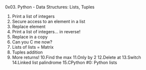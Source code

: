 0x03. Python - Data Structures: Lists, Tuples
1. Print a list of integers
2. Secure access to an element in a list
3. Replace element
4. Print a list of integers... in reverse!
5. Replace in a copy
6. Can you C me now?
7. Lists of lists = Matrix
8. Tuples addition
9. More returns!
10.Find the max
11.Only by 2
12.Delete at
13.Switch
14.Linked list palindrome
15.CPython #0: Python lists
